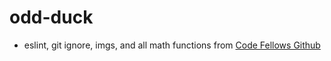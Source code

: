 # odd-duck

- eslint, git ignore, imgs, and all math functions from 
[Code Fellows Github](https://github.com/codefellows/seattle-code-201d90)
